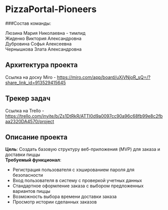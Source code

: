 # PizzaPortal-Pioneers

###Состав команды:

Люзина Мария Николаевна - тимлид\
Жиденко Виктория Александровна\
Дубровина Софья Алексеевна\
Чернышкова Злата Александровна

## Архитектура проекта
Ссылка на доску Miro - https://miro.com/app/board/uXjVNjoR_sQ=/?share_link_id=913529415645

## Трекер задач
Ссылка на Trello - https://trello.com/invite/b/Zs1DtRkR/ATTI0d9a0097cc90a96c68fb99e8c2fbaa2320DA4570/project

## Описание проекта
**Цель**: Создать базовую структуру веб-приложения (MVP) для заказа и доставки пиццы\
**Требуемый функционал**:
- Регистрация пользователя с хэшированием пароля для безопасности
- Вход пользователя в систему с проверкой учетных данных
- Стандартное оформление заказа с выбором предложенных вариантов пиццы
- Возможность выбора времени доставки заказа
- Просмотр истории сделанных заказов

